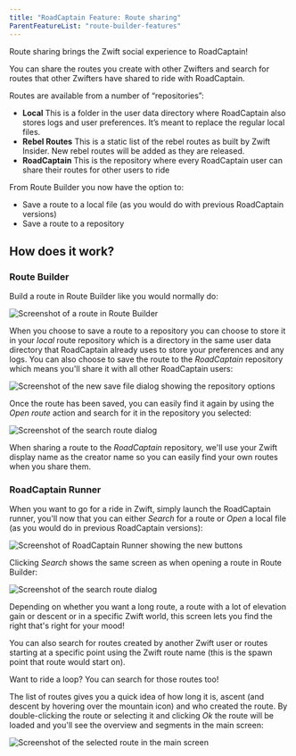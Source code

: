 ```yaml
---
title: "RoadCaptain Feature: Route sharing"
ParentFeatureList: "route-builder-features"
---
```


Route sharing brings the Zwift social experience to RoadCaptain!

You can share the routes you create with other Zwifters and search for routes that other Zwifters have shared to ride with RoadCaptain.

Routes are available from a number of “repositories”:

- **Local** This is a folder in the user data directory where RoadCaptain also stores logs and user preferences. It’s meant to replace the regular local files.
- **Rebel Routes** This is a static list of the rebel routes as built by Zwift Insider. New rebel routes will be added as they are released.
- **RoadCaptain** This is the repository where every RoadCaptain user can share their routes for other users to ride

From Route Builder you now have the option to:

- Save a route to a local file (as you would do with previous RoadCaptain versions)
- Save a route to a repository

## How does it work?

### Route Builder

Build a route in Route Builder like you would normally do:

![Screenshot of a route in Route Builder](/images/route-sharing-step-1-route.png)

When you choose to save a route to a repository you can choose to store it in your _local_ route repository which is a directory in the same user data directory that RoadCaptain already uses to store your preferences and any logs. You can also choose to save the route to the _RoadCaptain_ repository which means you'll share it with all other RoadCaptain users:

![Screenshot of the new save file dialog showing the repository options](/images/route-sharing-step-2-repository.png)

Once the route has been saved, you can easily find it again by using the _Open route_ action and search for it in the repository you selected:

![Screenshot of the search route dialog](/images/route-sharing-step-3-search.png)

When sharing a route to the _RoadCaptain_ repository, we'll use your Zwift display name as the creator name so you can easily find your own routes when you share them.

### RoadCaptain Runner

When you want to go for a ride in Zwift, simply launch the RoadCaptain runner, you'll now that you can either _Search_ for a route or _Open_ a local file (as you would do in previous RoadCaptain versions):

![Screenshot of RoadCaptain Runner showing the new buttons](/images/route-sharing-step-4-runner.png)

Clicking _Search_ shows the same screen as when opening a route in Route Builder:

![Screenshot of the search route dialog](/images/route-sharing-step-5-search.png)

Depending on whether you want a long route, a route with a lot of elevation gain or descent or in a specific Zwift world, this screen lets you find the right that's right for your mood!

You can also search for routes created by another Zwift user or routes starting at a specific point using the Zwift route name (this is the spawn point that route would start on).

Want to ride a loop? You can search for those routes too!

The list of routes gives you a quick idea of how long it is, ascent (and descent by hovering over the mountain icon) and who created the route. By double-clicking the route or selecting it and clicking _Ok_ the route will be loaded and you'll see the overview and segments in the main screen:


![Screenshot of the selected route in the main screen](/images/route-sharing-step-6-route.png)
